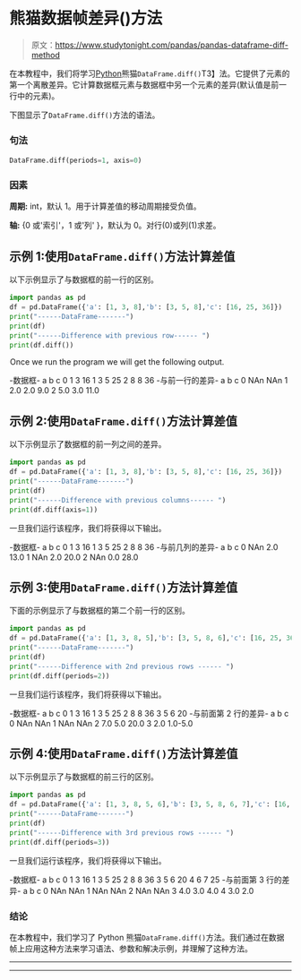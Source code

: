 # 熊猫数据帧差异()方法

> 原文：<https://www.studytonight.com/pandas/pandas-dataframe-diff-method>

在本教程中，我们将学习[Python](https://www.studytonight.com/python/getting-started-with-python)熊猫`DataFrame.diff()`T3】法。它提供了元素的第一个离散差异。它计算数据框元素与数据框中另一个元素的差异(默认值是前一行中的元素)。

下图显示了`DataFrame.diff()`方法的语法。

### 句法

```py
DataFrame.diff(periods=1, axis=0)
```

### 因素

**周期:** int，默认 1。用于计算差值的移动周期接受负值。

**轴:** {0 或'索引'，1 或'列' }，默认为 0。对行(0)或列(1)求差。

## 示例 1:使用`DataFrame.diff()`方法计算差值

以下示例显示了与数据框的前一行的区别。

```py
import pandas as pd
df = pd.DataFrame({'a': [1, 3, 8],'b': [3, 5, 8],'c': [16, 25, 36]})
print("------DataFrame-------")
print(df)
print("------Difference with previous row------ ")
print(df.diff())
```

![](img/4765334125b448ec4c4bdf8285a1da72.png)Once we run the program we will get the following output.

-数据框-
a b c
0 1 3 16
1 3 5 25
2 8 8 36
-与前一行的差异-
a b c
0 NAn NAn
1 2.0 2.0 9.0
2 5.0 3.0 11.0

## 示例 2:使用`DataFrame.diff()`方法计算差值

以下示例显示了数据框的前一列之间的差异。

```py
import pandas as pd
df = pd.DataFrame({'a': [1, 3, 8],'b': [3, 5, 8],'c': [16, 25, 36]})
print("------DataFrame-------")
print(df)
print("------Difference with previous columns------ ")
print(df.diff(axis=1))
```

一旦我们运行该程序，我们将获得以下输出。

-数据框-
a b c
0 1 3 16
1 3 5 25
2 8 8 36
-与前几列的差异-
a b c
0 NAn 2.0 13.0
1 NAn 2.0 20.0
2 NAn 0.0 28.0

## 示例 3:使用`DataFrame.diff()`方法计算差值

下面的示例显示了与数据框的第二个前一行的区别。

```py
import pandas as pd
df = pd.DataFrame({'a': [1, 3, 8, 5],'b': [3, 5, 8, 6],'c': [16, 25, 36, 20]})
print("------DataFrame-------")
print(df)
print("------Difference with 2nd previous rows ------ ")
print(df.diff(periods=2))
```

一旦我们运行该程序，我们将获得以下输出。

-数据框-
a b c
0 1 3 16
1 3 5 25
2 8 8 36
3 5 6 20
-与前面第 2 行的差异-
a b c
0 NAn NAn
1 NAn NAn
2 7.0 5.0 20.0
3 2.0 1.0-5.0

## 示例 4:使用`DataFrame.diff()`方法计算差值

以下示例显示了与数据框的前三行的区别。

```py
import pandas as pd
df = pd.DataFrame({'a': [1, 3, 8, 5, 6],'b': [3, 5, 8, 6, 7],'c': [16, 25, 36, 20, 25]})
print("------DataFrame-------")
print(df)
print("------Difference with 3rd previous rows ------ ")
print(df.diff(periods=3))
```

一旦我们运行该程序，我们将获得以下输出。

-数据框-
a b c
0 1 3 16
1 3 5 25
2 8 8 36
3 5 6 20
4 6 7 25
-与前面第 3 行的差异-
a b c
0 NAn NAn
1 NAn NAn
2 NAn NAn
3 4.0 3.0 4.0
4 3.0 2.0

### 结论

在本教程中，我们学习了 Python 熊猫`DataFrame.diff()`方法。我们通过在数据帧上应用这种方法来学习语法、参数和解决示例，并理解了这种方法。

* * *

* * *
